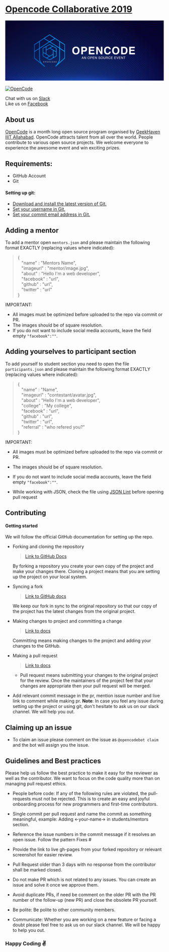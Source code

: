# [Opencode Collaborative 2019](https://opencodeiiita.github.io/)

![Opencode](assets/img/opencode-banner.jpg)

[![OpenCode](https://img.shields.io/badge/Open-Code-ff6a00.svg?style=flat-square)](https://opencode18.github.io)

Chat with us on [Slack](https://opencodeiiita.slack.com)  
Like us on [Facebook](https://www.facebook.com/opencodeiiita/)


## About us

[OpenCode](https://opencodeiiita.github.io/) is a month long open source program organised by [GeekHaven IIIT Allahabad](https://geekhaven.iiita.ac.in). OpenCode attracts talent from all over the world. People contribute to various open source projects. We welcome everyone to experience the awesome event and win exciting prizes.

## Requirements:

- GitHub Account 
- Git

#### Setting up git:

- [Download and install the latest version of Git.](https://git-scm.com/downloads)
- [Set your username in Git.](https://help.github.com/articles/setting-your-username-in-git)
- [Set your commit email address in Git.](https://help.github.com/articles/setting-your-commit-email-address-in-git)


## Adding a mentor
To add a mentor open `mentors.json` and please maintain the following format EXACTLY (replacing values where indicated):
>   {  
        &nbsp;&nbsp;     "name" : "Mentors Name",    
        &nbsp;&nbsp;     "imageurl" : "mentor/image.jpg",    
        &nbsp;&nbsp;     "about" : "Hello I'm a web developer",   
        &nbsp;&nbsp;     "facebook" : "url",  
        &nbsp;&nbsp;     "github" : "url",  
        &nbsp;&nbsp;     "twitter" : "url"  
        }



IMPORTANT:

* All images must be optimized before uploaded to the repo via commit or PR.
* The images should be of square resolution.
* If you do not want to include social media accounts, leave the field empty `"facebook":""`.

## Adding yourselves to participant section

To add yourself to student section you need to open the file `participants.json` and please maintain the following format EXACTLY (replacing values where indicated):

>   {  
        &nbsp;&nbsp;     "name" : "Name",  
        &nbsp;&nbsp;     "imageurl" : "contestant/avatar.jpg",  
        &nbsp;&nbsp;     "about" : "Hello I'm a web developer",  
        &nbsp;&nbsp;     "college" : "My college",  
        &nbsp;&nbsp;     "facebook" : "url",  
        &nbsp;&nbsp;     "github" : "url",  
        &nbsp;&nbsp;     "twitter" : "url",  
        &nbsp;&nbsp;     "referral" : "who refered you?"   
        }


IMPORTANT:

* All images must be optimized before uploaded to the repo via commit or PR.
* The images should be of square resolution.
* If you do not want to include social media accounts, leave the field empty `"facebook":""`.

* While working with JSON, check the file using [JSON Lint](https://jsonlint.com/) before opening pull request 

## Contributing
 
#### Getting started

We will follow the official GitHub documentation for setting up the repo.

- Forking and cloning the repository
   
    > [Link to GitHub Docs](https://help.github.com/articles/fork-a-repo/#step-2-create-a-local-clone-of-your-fork)

    By forking a repository you create your own copy of the project and make your changes there. Cloning a project means that you are setting up the project on your local system.

- Syncing a fork

    > [Link to GitHub docs](https://help.github.com/articles/syncing-a-fork/)

    We keep our fork in sync to the original repository so that our copy of the project has the latest changes from the original project.

- Making changes to project and committing a change

    > [Link to docs](https://dont-be-afraid-to-commit.readthedocs.io/en/latest/git/commandlinegit.html#commit-your-changes)

    Committing means making changes to the project and adding your changes to the GitHub.

- Making a pull request

    > [Link to docs](https://help.github.com/articles/about-pull-requests/)

   * Pull request means submitting your changes to the original project for the review. Once the maintainers of the project feel that your changes are appropriate then your pull request will be merged.
* Add relevant commit message in the pr, mention issue number and live link to comment while making pr. 
**Note**: In case you feel any issue during setting up the project or using git, don't hesitate to ask us on our slack channel. We will help you out.

## Claiming up an issue

- To claim an issue please comment on the issue as `@opencodebot claim` and the bot will assign you the issue. 


## Guidelines and Best practices

Please help us follow the best practice to make it easy for the reviewer as well as the contributor. We want to focus on the code quality more than on managing pull request ethics.

* People before code: If any of the following rules are violated, the pull-requests must not be rejected. This is to create an easy and joyful onboarding process for new programmers and first-time contributors.

* Single commit per pull request and name the commit as something meaningful, example: Adding <-your-name-> in students/mentors section.

* Reference the issue numbers in the commit message if it resolves an open issue. Follow the pattern Fixes #<issue number> <commit message>

* Provide the link to live gh-pages from your forked repository or relevant screenshot for easier review.

* Pull Request older than 3 days with no response from the contributor shall be marked closed.

* Do not make PR which is not related to any issues. You can create an issue and solve it once we approve them.

* Avoid duplicate PRs, if need be comment on the older PR with the PR number of the follow-up (new PR) and close the obsolete PR yourself.

* Be polite: Be polite to other community members.

* Communicate: Whether you are working on a new feature or facing a doubt please feel free to ask us on our slack channel. We will be happy to help you out.


### Happy Coding :v:
